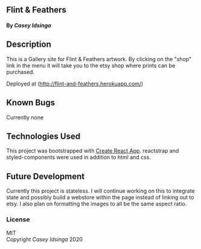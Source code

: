 ## Flint & Feathers

#### By _Casey Idsinga_

## Description

This is a Gallery site for Flint & Feathers artwork. By clicking on the "shop" link in the menu it will take you to the etsy shop where prints can be purchased.

Deployed at (http://flint-and-feathers.herokuapp.com/)

## Known Bugs

Currently none

## Technologies Used

This project was bootstrapped with [Create React App](https://github.com/facebook/create-react-app). reactstrap and styled-components were used in addition to html and css.

## Future Development

Currently this project is stateless. I will continue working on this to integrate state and possibly build a webstore within the page instead of linking out to etsy. I also plan on formatting the images to all be the same aspect ratio.

### License

MIT
<br>
Copyright _Casey Idsinga_ 2020
